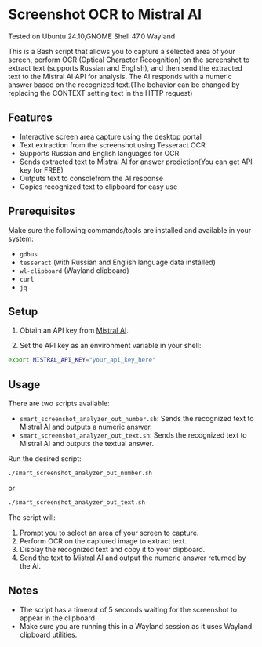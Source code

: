# Screenshot OCR to Mistral AI
Tested on Ubuntu 24.10,GNOME Shell 47.0 Wayland

This is a Bash script that allows you to capture a selected area of your screen, perform OCR (Optical Character Recognition) on the screenshot to extract text (supports Russian and English), and then send the extracted text to the Mistral AI API for analysis. The AI responds with a numeric answer based on the recognized text.(The behavior can be changed by replacing the CONTEXT setting text in the HTTP request)

## Features

- Interactive screen area capture using the desktop portal
- Text extraction from the screenshot using Tesseract OCR
- Supports Russian and English languages for OCR
- Sends extracted text to Mistral AI for answer prediction(You can get API key for FREE)
- Outputs text to consolefrom the AI response
- Copies recognized text to clipboard for easy use

## Prerequisites

Make sure the following commands/tools are installed and available in your system:

- `gdbus`
- `tesseract` (with Russian and English language data installed)
- `wl-clipboard` (Wayland clipboard)
- `curl`
- `jq`

## Setup

1. Obtain an API key from [Mistral AI](https://mistral.ai).

2. Set the API key as an environment variable in your shell:

```bash
export MISTRAL_API_KEY="your_api_key_here"
```

## Usage

There are two scripts available:

- `smart_screenshot_analyzer_out_number.sh`: Sends the recognized text to Mistral AI and outputs a numeric answer.
- `smart_screenshot_analyzer_out_text.sh`: Sends the recognized text to Mistral AI and outputs the textual answer.

Run the desired script:

```bash
./smart_screenshot_analyzer_out_number.sh
```

or

```bash
./smart_screenshot_analyzer_out_text.sh
```

The script will:

1. Prompt you to select an area of your screen to capture.
2. Perform OCR on the captured image to extract text.
3. Display the recognized text and copy it to your clipboard.
4. Send the text to Mistral AI and output the numeric answer returned by the AI.

## Notes

- The script has a timeout of 5 seconds waiting for the screenshot to appear in the clipboard.
- Make sure you are running this in a Wayland session as it uses Wayland clipboard utilities.

